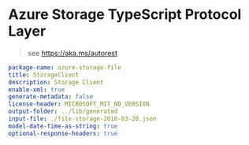 # Azure Storage TypeScript Protocol Layer

> see https://aka.ms/autorest

```yaml
package-name: azure-storage-file
title: StorageClient
description: Storage Client
enable-xml: true
generate-metadata: false
license-header: MICROSOFT_MIT_NO_VERSION
output-folder: ../lib/generated
input-file: ./file-storage-2018-03-28.json
model-date-time-as-string: true
optional-response-headers: true
```
